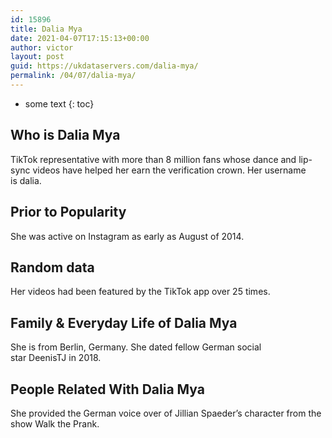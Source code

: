 ```yaml
---
id: 15896
title: Dalia Mya
date: 2021-04-07T17:15:13+00:00
author: victor
layout: post
guid: https://ukdataservers.com/dalia-mya/
permalink: /04/07/dalia-mya/
---
```


* some text
{: toc}


## Who is Dalia Mya



TikTok representative with more than 8 million fans whose dance and lip-sync videos have helped her earn the verification crown. Her username is dalia. 

                
                
                
## Prior to Popularity



She was active on Instagram as early as August of 2014.

                
                
                
## Random data



Her videos had been featured by the TikTok app over 25 times.

                
                
                
## Family & Everyday Life of Dalia Mya



She is from Berlin, Germany. She dated fellow German social star DeenisTJ in 2018.

                
                
                
## People Related With Dalia Mya



She provided the German voice over of Jillian Spaeder&#8217;s character from the show Walk the Prank.

                
              
            
          
          
          